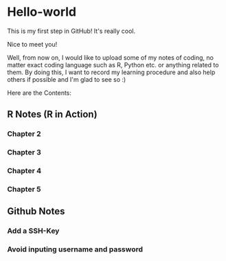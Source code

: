 # Hello-world
This is my first step in GitHub! It's really cool.

Nice to meet you!

Well, from now on, I would like to upload some of my notes of coding, no matter exact coding language such as R, Python etc. or anything related to them. By doing this, I want to record my learning procedure and also help others if possible and I'm glad to see so :)

Here are the Contents:
## R Notes (R in Action)
###   Chapter 2
###   Chapter 3
###   Chapter 4
###   Chapter 5

## Github Notes
###   Add a SSH-Key
###   Avoid inputing username and password
